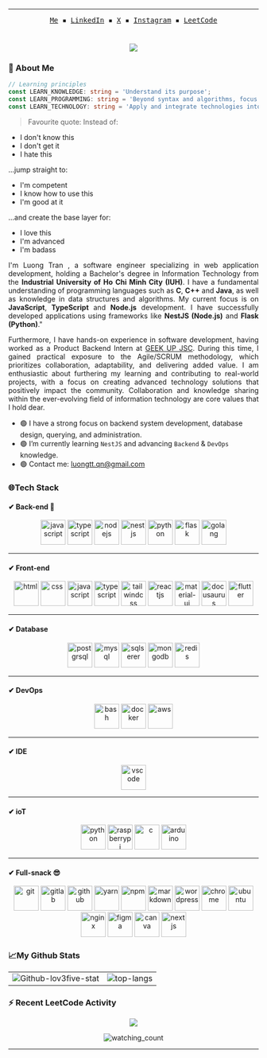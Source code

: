 <!--
  _    _                _           
 | |  | |              | |          
 | |__| | ___  __ _  __| | ___ _ __ 
 |  __  |/ _ \/ _` |/ _` |/ _ \ '__|
 | |  | |  __/ (_| | (_| |  __/ |   
 |_|  |_|\___|\__,_|\__,_|\___|_|  
 -->
<hr>
<p align="center">
  <samp>
        <a href="https://lov3five.github.io/about">Me</a> ▪
        <a href="https://www.linkedin.com/in/luongtranstaff/" target="_blank">LinkedIn</a> ▪
        <a href="https://twitter.com/luongtranstaff" target="_blank">X</a> ▪
        <a href="https://instagram.com/nakervn" target="_blank">Instagram</a> ▪
        <a href="https://leetcode.com/lov3five" target="_blank">LeetCode</a>
  </samp>
</p>

#

<div align="center">
  <a href="https://instagram/nakervn"><img src="https://readme-typing-svg.herokuapp.com?font=Fira+Code&weight=600&pause=1000&color=00FFFF&background=B62BFF00&center=true&vCenter=true&width=475&lines=%3C%2F%3E+Hi%2C+welcome+to+L-3012's+github+%7B.%7D;Let's+explore+my+code+space!!!;..."></a>
</div>

<!--
  ____                              
 |  _ \                             
 | |_) | __ _ _ __  _ __   ___ _ __ 
 |  _ < / _` | '_ \| '_ \ / _ \ '__|
 | |_) | (_| | | | | | | |  __/ |   
 |____/ \__,_|_| |_|_| |_|\___|_|  
-->
<div align="center"><img  src="https://media3.giphy.com/media/ko7twHhomhk8E/giphy.gif?cid=ecf05e47un05o9r7yv9s45tpjrs4tse63li6fswn9bgnlhco&rid=giphy.gif&ct=g" alt=""></div>

<!--
           _                 _                    
     /\   | |               | |                   
    /  \  | |__   ___  _   _| |_   _ __ ___   ___ 
   / /\ \ | '_ \ / _ \| | | | __| | '_ ` _ \ / _ \
  / ____ \| |_) | (_) | |_| | |_  | | | | | |  __/
 /_/    \_\_.__/ \___/ \__,_|\__| |_| |_| |_|\___|
-->  
### 🌈 About Me

```typescript
// Learning principles
const LEARN_KNOWLEDGE: string = 'Understand its purpose';
const LEARN_PROGRAMMING: string = 'Beyond syntax and algorithms, focus on honing problem-solving skills';
const LEARN_TECHNOLOGY: string = 'Apply and integrate technologies into real-life situations';
```
> Favourite quote: 
Instead of:
- I don't know this
- I don't get it
- I hate this

...jump straight to:
- I'm competent
- I know how to use this
- I'm good at it

...and create the base layer for:
- I love this
- I'm advanced
- I'm badass



<p align="justify">
  I'm Luong Tran , a software engineer specializing in web application development, holding a Bachelor's degree in Information Technology from the <strong>Industrial University of Ho Chi Minh City (IUH)</strong>. I have a fundamental understanding of programming languages such as <strong>C</strong>, <strong>C++</strong> and <strong>Java</strong>, as well as knowledge in data structures and algorithms. My current focus is on <strong>JavaScript</strong>, <strong>TypeScript</strong> and <strong>Node.js</strong> development. I have successfully developed applications using frameworks like <strong>NestJS (Node.js)</strong> and <strong>Flask (Python)</strong>."
</p>

<p align="justify">
  Furthermore,  I have hands-on experience in software development, having worked as a Product Backend Intern at <a href="https://geekup.vn/" target="_blank">GEEK UP JSC</a>. During this time, I gained practical exposure to the Agile/SCRUM methodology, which prioritizes collaboration, adaptability, and delivering added value. I am enthusiastic about furthering my learning and contributing to real-world projects, with a focus on creating advanced technology solutions that positively impact the community. Collaboration and knowledge sharing within the ever-evolving field of information technology are core values that I hold dear.
</p>

- 🟢 I have a strong focus on backend system development, database design, querying, and administration.
- 🟢 I’m currently learning ``NestJS`` and advancing ``Backend`` & ``DevOps`` knowledge.
- 🟢 Contact me: <a href="luongtt.qn@gmail.com">luongtt.qn@gmail.com</a>

<!--
  _______        _      _____ _             _    
 |__   __|      | |    / ____| |           | |   
    | | ___  ___| |__ | (___ | |_ __ _  ___| | __
    | |/ _ \/ __| '_ \ \___ \| __/ _` |/ __| |/ /
    | |  __/ (__| | | |____) | || (_| | (__|   < 
    |_|\___|\___|_| |_|_____/ \__\__,_|\___|_|\_\
-->
### 🌐Tech Stack

#### ✔ Back-end 🎯
<p align="center">
  <img src="https://github.com/lov3five/devicon/blob/master/icons/javascript/javascript-plain.svg" alt="javascript" width="50" height="50"/>
  <img src="https://github.com/lov3five/devicon/blob/master/icons/typescript/typescript-plain.svg" alt="typescript" width="50" height="50"/>
  <img src="https://github.com/lov3five/devicon/blob/master/icons/nodejs/nodejs-plain.svg" alt="nodejs" width="50" height="50"/>
  <img src="https://github.com/lov3five/devicon/blob/master/icons/nestjs/nestjs-plain.svg" alt="nestjs" width="50" height="50"/>
  <img src="https://github.com/lov3five/devicon/blob/master/icons/python/python-original.svg" alt="python" width="50" height="50"/>
<!--   <img src="https://github.com/lov3five/devicon/blob/master/icons/django/django-plain-wordmark.svg" alt="django" width="50" height="50"/> -->
  <img src="https://github.com/lov3five/devicon/blob/master/icons/flask/flask-original-wordmark.svg" alt="flask" width="50" height="50"/>
<!--   <img src="https://github.com/lov3five/devicon/blob/master/icons/java/java-plain.svg" alt="java" width="50" height="50"/> -->
  <img src="https://github.com/lov3five/devicon/blob/master/icons/go/go-original.svg" alt="golang" width="50" height="50"/>
</p>
<hr>

#### ✔ Front-end
<p align="center">
  <img src="https://github.com/lov3five/devicon/blob/master/icons/html5/html5-plain.svg" alt="html" width="50" height="50"/>
  <img src="https://github.com/lov3five/devicon/blob/master/icons/css3/css3-plain.svg" alt="css" width="50" height="50"/>
  <img src="https://github.com/lov3five/devicon/blob/master/icons/javascript/javascript-plain.svg" alt="javascript" width="50" height="50"/>
  <img src="https://github.com/lov3five/devicon/blob/master/icons/typescript/typescript-plain.svg" alt="typescript" width="50" height="50"/>
  <img src="https://github.com/lov3five/devicon/blob/master/icons/tailwindcss/tailwindcss-plain.svg" alt="tailwindcss" width="50" height="50"/>
  <img src="https://github.com/lov3five/devicon/blob/master/icons/react/react-original.svg" alt="reactjs" width="50" height="50"/>
  <img src="https://github.com/lov3five/devicon/blob/master/icons/materialui/materialui-original.svg" alt="material-ui" width="50" height="50"/>
  <img src="https://docusaurus.io/img/docusaurus.svg" alt="docusaurus" width="50" height="50"/>
<!--   <img src="https://github.com/lov3five/devicon/blob/master/icons/dart/dart-original.svg" alt="dart" width="50" height="50"/>
  <img src="https://github.com/lov3five/devicon/blob/master/icons/flutter/flutter-original.svg" alt="flutter" width="50" height="50"/> -->
  <img src="https://github.com/lov3five/devicon/blob/master/icons/hugo/hugo-original.svg" alt="flutter" width="50" height="50"/>
</p>
<hr>

#### ✔ Database
<p align="center">
  <img src="https://github.com/lov3five/devicon/blob/master/icons/postgresql/postgresql-original-wordmark.svg" alt="postgrsql" width="50" height="50"/>
  <img src="https://github.com/lov3five/devicon/blob/master/icons/mysql/mysql-original-wordmark.svg" alt="mysql" width="50" height="50"/>
  <img src="https://github.com/lov3five/devicon/blob/master/icons/microsoftsqlserver/microsoftsqlserver-plain-wordmark.svg" alt="sqlserer" width="50" height="50" />
  <img src="https://github.com/lov3five/devicon/blob/master/icons/mongodb/mongodb-original.svg" alt="mongodb" width="50" height="50"/>
  <img src="https://github.com/lov3five/devicon/blob/master/icons/redis/redis-original.svg" alt="redis" width="50" height="50"/>
</p>
<hr>

#### ✔ DevOps
<p align="center">
  <img src="https://github.com/lov3five/devicon/blob/master/icons/bash/bash-plain.svg" alt="bash" width="50" height="50"/>
  <img src="https://github.com/lov3five/devicon/blob/master/icons/docker/docker-plain.svg" alt="docker" width="50" height="50"/>
  <img src="https://github.com/lov3five/devicon/blob/master/icons/amazonwebservices/amazonwebservices-original-wordmark.svg" alt="aws" width="50" height="50"/>
<!--   <img src="https://github.com/lov3five/devicon/blob/master/icons/azure/azure-original.svg" alt="azure" width="50" height="50"/> -->
</p>
<hr>

#### ✔ IDE
<p align="center">
    <img src="https://github.com/lov3five/devicon/blob/master/icons/vscode/vscode-original.svg" alt="vscode" width="50" height="50"/>
</p>
<hr>

#### ✔ ioT
<p align="center">
  <img src="https://github.com/lov3five/devicon/blob/master/icons/python/python-original.svg" alt="python" width="50" height="50"/>
  <img src="https://github.com/lov3five/devicon/blob/master/icons/raspberrypi/raspberrypi-original.svg" alt="raspberrypi" width="50" height="50"/>
  <img src="https://github.com/lov3five/devicon/blob/master/icons/c/c-plain.svg" alt="c" width="50" height="50"/>
  <img src="https://github.com/lov3five/devicon/blob/master/icons/arduino/arduino-original.svg" alt="arduino" width="50" height="50"/>
</p>
<hr>

#### ✔ Full-snack 😎
<p align="center">
  <img src="https://github.com/lov3five/devicon/blob/master/icons/git/git-plain.svg" alt="git" width="50" height="50"/>
  <img src="https://github.com/lov3five/devicon/blob/master/icons/gitlab/gitlab-original-wordmark.svg" alt="gitlab" width="50" height="50"/>
  <img src="https://github.com/lov3five/devicon/blob/master/icons/github/github-original.svg" alt="github" width="50" height="50"/>
  <img src="https://github.com/lov3five/devicon/blob/master/icons/yarn/yarn-original-wordmark.svg" alt="yarn" width="50" height="50"/>
  <img src="https://github.com/lov3five/devicon/blob/master/icons/npm/npm-original-wordmark.svg" alt="npm" width="50" height="50"/>
  <img src="https://github.com/lov3five/devicon/blob/master/icons/markdown/markdown-original.svg" alt="markdown" width="50" height="50"/>
  <img src="https://github.com/lov3five/devicon/blob/master/icons/wordpress/wordpress-original.svg" alt="wordpress" width="50" height="50"/>
  <img src="https://github.com/lov3five/devicon/blob/master/icons/chrome/chrome-original.svg" alt="chrome" width="50" height="50"/>
  <img src="https://github.com/lov3five/devicon/blob/master/icons/ubuntu/ubuntu-plain.svg" alt="ubuntu" width="50" height="50"/>
  <img src="https://github.com/lov3five/devicon/blob/master/icons/nginx/nginx-original.svg" alt="nginx" width="50" height="50"/>
  <img src="https://github.com/lov3five/devicon/blob/master/icons/figma/figma-original.svg" alt="figma" width="50" height="50"/>
  <img src="https://github.com/lov3five/devicon/blob/master/icons/canva/canva-original.svg" alt="canva" width="50" height="50"/>
  <img src="https://github.com/lov3five/devicon/blob/master/icons/nextjs/nextjs-original.svg" alt="nextjs" width="50" height="50"/>
</p>

<!--
  __  __          _____ _ _   _           _        _____ _        _       
 |  \/  |        / ____(_) | | |         | |      / ____| |      | |      
 | \  / |_   _  | |  __ _| |_| |__  _   _| |__   | (___ | |_ __ _| |_ ___ 
 | |\/| | | | | | | |_ | | __| '_ \| | | | '_ \   \___ \| __/ _` | __/ __|
 | |  | | |_| | | |__| | | |_| | | | |_| | |_) |  ____) | || (_| | |_\__ \
 |_|  |_|\__, |  \_____|_|\__|_| |_|\__,_|_.__/  |_____/ \__\__,_|\__|___/
          __/ |                                                           
         |___/                                                            
-->

### 📈My Github Stats
<div align="center">
  <table >
    <tr>
      <td align="center">
        <img src="https://github-readme-stats.vercel.app/api?username=lov3five&theme=algolia&show_icons=true" alt="Github-lov3five-stat" style="max-width: 100%; height: auto;" />
      </td>
      <td align="center">
        <img src="https://github-readme-stats.vercel.app/api/top-langs?username=lov3five&layout=compact&theme=algolia" alt="top-langs" style="max-width: 100%; height: auto;" />
      </td>
    </tr>
  </table>
</div>

<!--

  _____                     _      _____ _ _   _           _                    _   _       _ _         
 |  __ \                   | |    / ____(_) | | |         | |         /\       | | (_)     (_) |        
 | |__) |___  ___ ___ _ __ | |_  | |  __ _| |_| |__  _   _| |__      /  \   ___| |_ ___   ___| |_ _   _ 
 |  _  // _ \/ __/ _ \ '_ \| __| | | |_ | | __| '_ \| | | | '_ \    / /\ \ / __| __| \ \ / / | __| | | |
 | | \ \  __/ (_|  __/ | | | |_  | |__| | | |_| | | | |_| | |_) |  / ____ \ (__| |_| |\ V /| | |_| |_| |
 |_|  \_\___|\___\___|_| |_|\__|  \_____|_|\__|_| |_|\__,_|_.__/  /_/    \_\___|\__|_| \_/ |_|\__|\__, |
                                                                                                   __/ |
                                                                                                  |___/ 
-->

### ⚡ Recent LeetCode Activity</b>
<p align="center"> 
  <img src="https://leetcard.jacoblin.cool/lov3five?theme=dark&font=Rubik&ext=heatmap" />
</p>

  <p align="center"> 
<img src="https://komarev.com/ghpvc/?username=lov3five&color=brightgreen" alt="watching_count" />
 </p>
 <hr>
